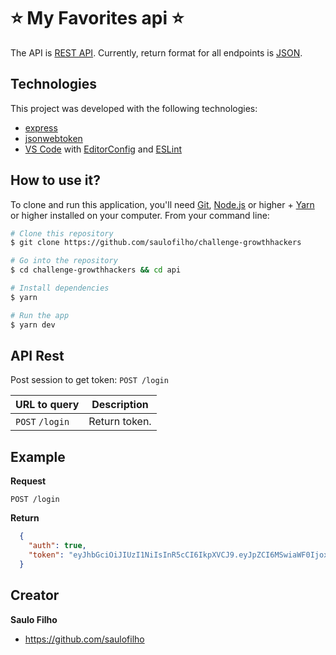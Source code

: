 # :star: My Favorites api :star:

The API is [REST API](https://en.wikipedia.org/wiki/Representational_State_Transfer "RESTful").
Currently, return format for all endpoints is [JSON](https://json.org/ "JSON").

##  Technologies

This project was developed with the following technologies:

- [express](https://expressjs.com/)
- [jsonwebtoken](https://www.jsonwebtoken.io/)
- [VS Code][vc] with [EditorConfig][vceditconfig] and [ESLint][vceslint]

## How to use it?

To clone and run this application, you'll need [Git](https://git-scm.com), [Node.js][nodejs] or higher + [Yarn][yarn] or higher installed on your computer. From your command line:

```bash
# Clone this repository
$ git clone https://github.com/saulofilho/challenge-growthhackers

# Go into the repository
$ cd challenge-growthhackers && cd api

# Install dependencies
$ yarn

# Run the app
$ yarn dev
```

[nodejs]: https://nodejs.org/
[yarn]: https://yarnpkg.com/
[vc]: https://code.visualstudio.com/
[vceditconfig]: https://marketplace.visualstudio.com/items?itemName=EditorConfig.EditorConfig
[vceslint]: https://marketplace.visualstudio.com/items?itemName=dbaeumer.vscode-eslint

## API Rest

Post session to get token: `POST /login`

URL to query                   | Description
------------------------------ | ---------------------------
<code>POST</code> `/login`     | Return token.


## Example
**Request**

    POST /login

**Return**
``` json
  {
    "auth": true,
    "token": "eyJhbGciOiJIUzI1NiIsInR5cCI6IkpXVCJ9.eyJpZCI6MSwiaWF0IjoxNjE5NTYxOTYxLCJleHAiOjE2MTk1NjI0NjF9.Ep9ouzPZzLs42xYHnADU5_IgVnDiBmPra7BirMJU2-Q"
  }
```

## Creator

**Saulo Filho**
- <https://github.com/saulofilho>
